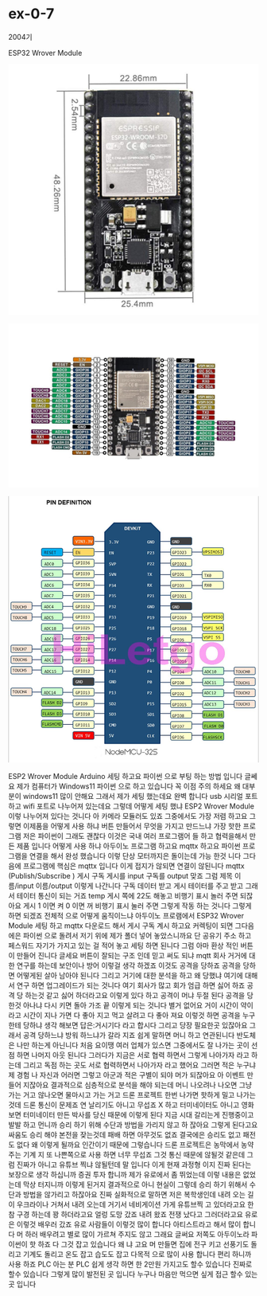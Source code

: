 # ex-0-7
2004기

ESP32 Wrover Module

![이미지 설명](https://github.com/suho9soft/ex-0-7/blob/main/61xa3vc2TYL._SL1010_.jpg)

![My Image](https://github.com/suho9soft/ex-0-7/blob/main/71D4E5DS-qL._SL1500_.jpg)

![Cute Cat](https://github.com/suho9soft/ex-0-7/blob/main/71d6%2BP4PUzL._SL1067_.jpg)

ESP2 Wrover Module Arduino 세팅 하고요 파이썬 으로 부팅 하는 방법 입니다 글쎄요 제가 컴퓨터가 Windows11 파이썬 으로 하고 있습니다 꼭 이점 주의 하세요
왜 대부분이 windows11 많이 안해요 그래서 제가 세팅 했는데요 완벽 합니다 usb 시리얼 포트 하고 wifi 포트로 나누어져 있는데요 그렇데 어떻게 세팅 했냐
ESP2 Wrover Module 이렇 나누어져 있다는 것니다 아 카메라 모듈러도 있죠 그중에서도 가장 저렴 하고요 그렇면 이제품을 어떻게 사용 하냐 버튼 만들어서 
무엇을 가지고 만드느냐 가장 핫한 프로그램 저은 파이썬이 그래도 괜찮다 이것은 국내 여러 프로그램어 들 하고 협력을해서 만든 제품 입니다
어떻게 사용 하냐 아두이노 프로그램 하고요 mqttx 하고요 파이썬 프로그램을 연결을 해서 완성 했습니다 이렇 단상 모터까지은 돌이는데 가능 한것 니다
그다음에 프로그램에 핵심은  mqttx 입니다 이게 접지가 않되면 연결이 않된니다 mqttx (Publish/Subscribe ) 게시 구독 게시를 input 구독를 output 맞죠
그럼 제목 이름/input 이름/output 이렇게 나간니다 구독 데이터 받고 게시 테이터를 주고 받고 그래서 테이터 통신이 되는 거죠 temp 게시 쪽에 22도 해놓고
비행기 표시 놀러 주면 되잖아요 게시 1 이면 켜 0 이면 꺼 비행기 표시 눌러 주면 그렇게 작동 하는 것니다 그렇게 하면 되겠죠
전체적 으로 어떻게 움직이느냐 아두이노 프로램에서 ESP32 Wrover Module 세팅 하고 mqttx 다운로드 해서 게시 구독 계시 하고요 커렉팅이 되면 그다음에은 파이썬
으로 돌려서 저기 위에 제가 폴더 넣어 놓았스니까요 단 공유기 주소 하고 페스워드 자기가 가지고 있는 걸 적어 놓고 세팅 하면 된니다 그럼 아마 환상 적인 버튼이
만들어 진니다 글세요 버튼이 잘되는 구조 인데 믿고 써도 되냐 mqtt 회사 거거에 대한 연구를 하는데 보안이나 방어 이렇걸 생각 하겠죠 이것도 공격을 당하죠
공격을 당하면 어떻게된 살아 남아야 된니다 그리고 거기에 대한 분석을 하고 왜 당했냐 여기에 대해서 연구 하면 업그레이드가 되는 것니다 여기 회사가 많고 회가
엄급 하면 싫어 하죠 공격 당 하는것 같고 싫어 하더라고요 이렇게 있다 하고 공격이 머냐 두절 된다 공격을 당한것 아나냐 다시 키면 돌아 가조 끝 이렇게 되는 것니다 별거 
없어요 거이 시간이 약이라고 시간이 지나 가면 다 좋아 지고 먹고 살려고 다 좋아 져요
이렇것 하면 공격을 누구 한테 당하냐 생각 해보면 답은:거시기다
라고 합시다
그리고 당장 필요한곳 있잖아요 그래서 공격 당하느냐 방워 하느냐가 갈라 지죠 쉽게 말하면 머니 하고 연관된니다
반도체은 나만 하는게 아닌니다 처음 요이땡 여러 업체가 있스면 그중에서도 잘 나가는 곳이 선점 하면 나머지 아웃 된니다
그러다가 지금은 서로 협력 하면서 그렇게 나아가자 라고 하는데 그리고 독점 하는 곳도 서로 협력하면서 나아가자
라고 했어요 그러면 적은 누구냐 제 경험 나 자신과 어러면 그렇고 아군과 적은 구별이 되야 머가 되잖아요 아 이벤트 만들어 지잖아요 결과적으로 심층적으로 분석을
해야 되는데 머니 나오려나 나오면 그냥 가는 거고 않나오면 물마시고 가는 거고
드론 프로젝트 한번 나가면 핫하게 밀고 나가는것데 드론 통신이 문제죠 연 날리기도 아니고 무섭죠 X 하고 터미네이터도 아니고 영화 보면 터미네이터 만든 박사를 
당신 때문에 이렇게 된다 지금 시대 갈리는게 진행중이고 발발 하고 먼니까 승리 하기 위해 수단과 방법을 가리지 않고 하 잖아요 그렇게 된다고요 싸움도 승리 해야 
본전을 잦는것데 패배 하면 아무것도 없죠 결국에은 승리도 없고 패전도 없다 왜 이렇게 될까요 인간이기 때문에 그렇습니다 드론 프로젝트은 농막에서 농약 주는 기계
지 또 나쁜쪽으로 사용 하면 너무 무섭죠 그것 통신 때문에 않될것 같은데 그럼 진짜가 아니고 유튜브 찍냐 않될턴데 말 입니다 이게 현재 과정형 이지 진짜 된다는
보장으로 생각 하십니까 증권 투자 합니까 제가 유로에서 좀 뛰었는데 이렇 내용은 없었는데 막상 터지니까 이렇게 된거지 결과적으로 아니 현실이 그렇데 승리
하기 위해서 수단과 방법을 않가리고 하잖아요 진짜 실화적으로 말하면 저은 복학생인데 내려 오는 길이 우크라이나 거쳐서 내려 오는데 거기서 네비게이션 가게 유튜브찍
고 있더라고요 한참 구경 하는데 꽝 하더라고요 얼렁 도망 갔죠 내려 왔죠 전쟁 났다고 그러더라고요 유로은 이렇것 배우러 갔죠 유로 사람들이 이렇것 많이 합니다
아티스트라고 해서 많이 합니다 머 하러 배우려고 별로 많이 가르쳐 주지도 않고 그래요 글써요 저쪽도 아두이노라 파이썬이 핫 하죠 다 그것 잡고 있습니다 왜 냐 고요
머 만들면 집에 전구 키고 선풍기도 돌리고 기계도 돌리고 온도 잡고 습도도 잡고 다목적 으로 많이 사용 합니다 편리 하니까 사용 하죠 PLC 아는 분 PLC 쉽게 생각 
하면 한 2만원 가지고도 할수 있습니다 진짜로 할수 있습니다 그렇게 많이 발전된 곳 입니다 누구나 마음만 먹으면 싶게 접근 할수 있는 곳 입니다
